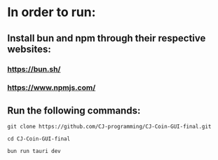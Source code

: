 # In order to run:
## Install bun and npm through their respective websites:
### https://bun.sh/
### https://www.npmjs.com/
## Run the following commands:
`git clone https://github.com/CJ-programming/CJ-Coin-GUI-final.git`

`cd CJ-Coin-GUI-final`

`bun run tauri dev`
